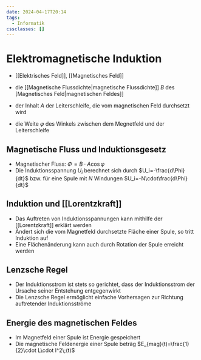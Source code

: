 ```yaml
---
date: 2024-04-17T20:14
tags:
  - Informatik
cssclasses: []
---
```

# Elektromagnetische Induktion
- [[Elektrisches Feld]], [[Magnetisches Feld]]

- die [[Magnetische Flussdichte|magnetische Flussdichte]] $B$ des [Magnetisches Feld|magnetischen Feldes]]
- der Inhalt $A$ der Leiterschleife, die vom magnetischen Feld durchsetzt wird
- die Weite $\varphi$ des Winkels zwischen dem Megnetfeld und der Leiterschleife
## Magnetische Fluss und Induktionsgesetz
- Magnetischer Fluss: $\Phi=B\cdot A\cos{\varphi}$
- Die Induktionsspannung $U_i$ berechnet sich durch $U_i=-\frac{d\Phi}{dt}$ bzw. für eine Spule mit $N$ Windungen $U_i=-N\cdot\frac{d\Phi}{dt}$

## Induktion und [[Lorentzkraft]]
- Das Auftreten von Induktionsspannungen kann mithilfe der [[Lorentzkraft]] erklärt werden
- Ändert sich die vom Magnetfeld durchsetzte Fläche einer Spule, so tritt Induktion auf
- Eine Flächenänderung kann auch durch Rotation der Spule erreicht werden

## Lenzsche Regel
- Der Induktionsstrom ist stets so gerichtet, dass der Induktionsstrom der Ursache seiner Entstehung entgegenwirkt
- Die Lenzsche Regel ermöglicht einfache Vorhersagen zur Richtung auftretender Induktionsströme

## Energie des magnetischen Feldes
- Im Magnetfeld einer Spule ist Energie gespeichert
- Die magnetische Feldenergie einer Spule beträg $E_{mag}(t)=\frac{1}{2}\cdot L\cdot I^2\;(t)$